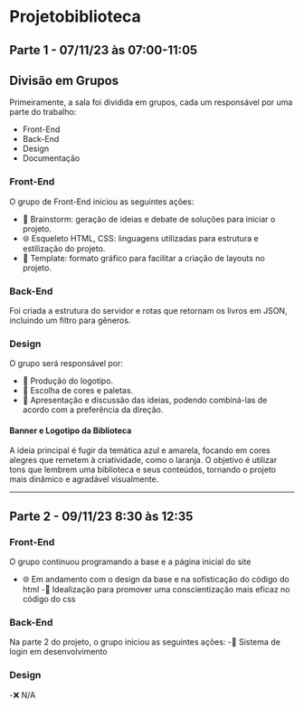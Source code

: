# Projetobiblioteca


## Parte 1 - 07/11/23 às 07:00-11:05

## Divisão em Grupos
Primeiramente, a sala foi dividida em grupos, cada um responsável por uma parte do trabalho:
- Front-End
- Back-End
- Design
- Documentação

### Front-End
O grupo de Front-End iniciou as seguintes ações:
- 🧠 Brainstorm: geração de ideias e debate de soluções para iniciar o projeto.
- 🌐 Esqueleto HTML, CSS: linguagens utilizadas para estrutura e estilização do projeto.
- 📐 Template: formato gráfico para facilitar a criação de layouts no projeto.

### Back-End
Foi criada a estrutura do servidor e rotas que retornam os livros em JSON, incluindo um filtro para gêneros.

### Design
O grupo será responsável por:
- 🎨 Produção do logotipo.
- 🎨 Escolha de cores e paletas.
- 📣 Apresentação e discussão das ideias, podendo combiná-las de acordo com a preferência da direção.

#### Banner e Logotipo da Biblioteca
A ideia principal é fugir da temática azul e amarela, focando em cores alegres que remetem à criatividade, como o laranja. O objetivo é utilizar tons que lembrem uma biblioteca e seus conteúdos, tornando o projeto mais dinâmico e agradável visualmente.


-----------------------------------------------------------------------------------------------------------------------------------------------------------------------------

## Parte 2 - 09/11/23 8:30 às 12:35

### Front-End
O grupo continuou programando a base e a página inicial do site 
- 🌐 Em andamento com o design da base e na sofisticação do código do html 
-🎨 Idealização para promover uma conscientização mais eficaz no código do css

### Back-End
Na parte 2 do projeto, o grupo iniciou as seguintes ações:
-🔐 Sistema de login em desenvolvimento

### Design
-❌ N/A








